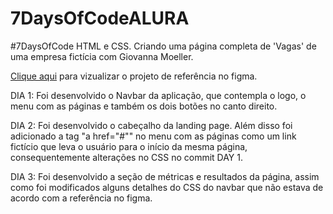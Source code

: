 # 7DaysOfCodeALURA
#7DaysOfCode HTML e CSS. Criando uma página completa de 'Vagas' de uma empresa fictícia com Giovanna Moeller. 

[Clique aqui](https://www.figma.com/file/mm3MLozvUDGhDRTxSLlGL5/7daysOfCode-HTML-CSS?node-id=0%3A1&mode=dev) para vizualizar o projeto de referência no figma.

DIA 1: Foi desenvolvido o Navbar da aplicação, que contempla o logo, o menu com as páginas e também os dois botões no canto direito.

DIA 2: Foi desenvolvido o cabeçalho da landing page. Além disso foi adicionado a tag "a href="#"" no menu com as páginas como um link fictício que leva o usuário para o início da mesma página, consequentemente alterações no CSS no commit DAY 1. 

DIA 3: Foi desenvolvido a seção de métricas e resultados da página, assim como foi modificados alguns detalhes do CSS do navbar que não estava de acordo com a referência no figma.

